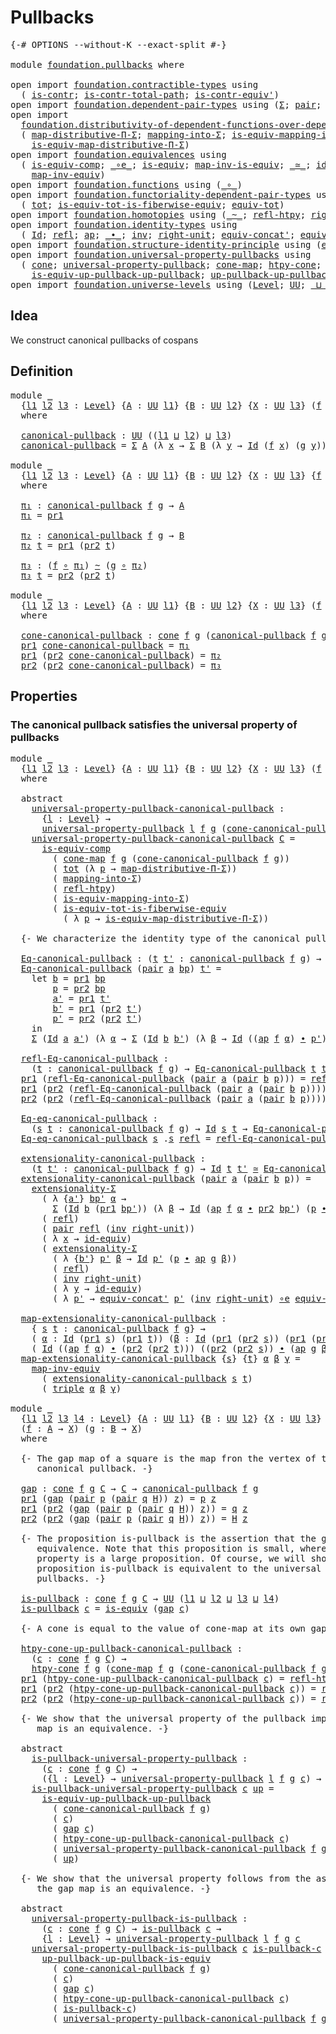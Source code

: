 # Pullbacks

<pre class="Agda"><a id="22" class="Symbol">{-#</a> <a id="26" class="Keyword">OPTIONS</a> <a id="34" class="Pragma">--without-K</a> <a id="46" class="Pragma">--exact-split</a> <a id="60" class="Symbol">#-}</a>

<a id="65" class="Keyword">module</a> <a id="72" href="foundation.pullbacks.html" class="Module">foundation.pullbacks</a> <a id="93" class="Keyword">where</a>

<a id="100" class="Keyword">open</a> <a id="105" class="Keyword">import</a> <a id="112" href="foundation.contractible-types.html" class="Module">foundation.contractible-types</a> <a id="142" class="Keyword">using</a>
  <a id="150" class="Symbol">(</a> <a id="152" href="foundation-core.contractible-types.html#925" class="Function">is-contr</a><a id="160" class="Symbol">;</a> <a id="162" href="foundation-core.contractible-types.html#1970" class="Function">is-contr-total-path</a><a id="181" class="Symbol">;</a> <a id="183" href="foundation-core.contractible-types.html#3739" class="Function">is-contr-equiv&#39;</a><a id="198" class="Symbol">)</a>
<a id="200" class="Keyword">open</a> <a id="205" class="Keyword">import</a> <a id="212" href="foundation.dependent-pair-types.html" class="Module">foundation.dependent-pair-types</a> <a id="244" class="Keyword">using</a> <a id="250" class="Symbol">(</a><a id="251" href="foundation-core.dependent-pair-types.html#502" class="Record">Σ</a><a id="252" class="Symbol">;</a> <a id="254" href="foundation-core.dependent-pair-types.html#575" class="InductiveConstructor">pair</a><a id="258" class="Symbol">;</a> <a id="260" href="foundation-core.dependent-pair-types.html#592" class="Field">pr1</a><a id="263" class="Symbol">;</a> <a id="265" href="foundation-core.dependent-pair-types.html#604" class="Field">pr2</a><a id="268" class="Symbol">;</a> <a id="270" href="foundation-core.dependent-pair-types.html#1021" class="Function">triple</a><a id="276" class="Symbol">)</a>
<a id="278" class="Keyword">open</a> <a id="283" class="Keyword">import</a>
  <a id="292" href="foundation.distributivity-of-dependent-functions-over-dependent-pairs.html" class="Module">foundation.distributivity-of-dependent-functions-over-dependent-pairs</a> <a id="362" class="Keyword">using</a>
  <a id="370" class="Symbol">(</a> <a id="372" href="foundation.distributivity-of-dependent-functions-over-dependent-pairs.html#2808" class="Function">map-distributive-Π-Σ</a><a id="392" class="Symbol">;</a> <a id="394" href="foundation.distributivity-of-dependent-functions-over-dependent-pairs.html#6417" class="Function">mapping-into-Σ</a><a id="408" class="Symbol">;</a> <a id="410" href="foundation.distributivity-of-dependent-functions-over-dependent-pairs.html#6621" class="Function">is-equiv-mapping-into-Σ</a><a id="433" class="Symbol">;</a>
    <a id="439" href="foundation.distributivity-of-dependent-functions-over-dependent-pairs.html#3957" class="Function">is-equiv-map-distributive-Π-Σ</a><a id="468" class="Symbol">)</a>
<a id="470" class="Keyword">open</a> <a id="475" class="Keyword">import</a> <a id="482" href="foundation.equivalences.html" class="Module">foundation.equivalences</a> <a id="506" class="Keyword">using</a>
  <a id="514" class="Symbol">(</a> <a id="516" href="foundation-core.equivalences.html#7183" class="Function">is-equiv-comp</a><a id="529" class="Symbol">;</a> <a id="531" href="foundation-core.equivalences.html#7843" class="Function Operator">_∘e_</a><a id="535" class="Symbol">;</a> <a id="537" href="foundation-core.equivalences.html#1542" class="Function">is-equiv</a><a id="545" class="Symbol">;</a> <a id="547" href="foundation-core.equivalences.html#4173" class="Function">map-inv-is-equiv</a><a id="563" class="Symbol">;</a> <a id="565" href="foundation-core.equivalences.html#1607" class="Function Operator">_≃_</a><a id="568" class="Symbol">;</a> <a id="570" href="foundation-core.equivalences.html#2480" class="Function">id-equiv</a><a id="578" class="Symbol">;</a>
    <a id="584" href="foundation-core.equivalences.html#5022" class="Function">map-inv-equiv</a><a id="597" class="Symbol">)</a>
<a id="599" class="Keyword">open</a> <a id="604" class="Keyword">import</a> <a id="611" href="foundation.functions.html" class="Module">foundation.functions</a> <a id="632" class="Keyword">using</a> <a id="638" class="Symbol">(</a><a id="639" href="foundation-core.functions.html#407" class="Function Operator">_∘_</a><a id="642" class="Symbol">)</a>
<a id="644" class="Keyword">open</a> <a id="649" class="Keyword">import</a> <a id="656" href="foundation.functoriality-dependent-pair-types.html" class="Module">foundation.functoriality-dependent-pair-types</a> <a id="702" class="Keyword">using</a>
  <a id="710" class="Symbol">(</a> <a id="712" href="foundation-core.functoriality-dependent-pair-types.html#1881" class="Function">tot</a><a id="715" class="Symbol">;</a> <a id="717" href="foundation-core.functoriality-dependent-pair-types.html#5869" class="Function">is-equiv-tot-is-fiberwise-equiv</a><a id="748" class="Symbol">;</a> <a id="750" href="foundation-core.functoriality-dependent-pair-types.html#6804" class="Function">equiv-tot</a><a id="759" class="Symbol">)</a>
<a id="761" class="Keyword">open</a> <a id="766" class="Keyword">import</a> <a id="773" href="foundation.homotopies.html" class="Module">foundation.homotopies</a> <a id="795" class="Keyword">using</a> <a id="801" class="Symbol">(</a><a id="802" href="foundation-core.homotopies.html#467" class="Function Operator">_~_</a><a id="805" class="Symbol">;</a> <a id="807" href="foundation-core.homotopies.html#632" class="Function">refl-htpy</a><a id="816" class="Symbol">;</a> <a id="818" href="foundation-core.homotopies.html#2475" class="Function">right-unit-htpy</a><a id="833" class="Symbol">)</a>
<a id="835" class="Keyword">open</a> <a id="840" class="Keyword">import</a> <a id="847" href="foundation.identity-types.html" class="Module">foundation.identity-types</a> <a id="873" class="Keyword">using</a>
  <a id="881" class="Symbol">(</a> <a id="883" href="foundation-core.identity-types.html#641" class="Datatype">Id</a><a id="885" class="Symbol">;</a> <a id="887" href="foundation-core.identity-types.html#694" class="InductiveConstructor">refl</a><a id="891" class="Symbol">;</a> <a id="893" href="foundation-core.identity-types.html#2853" class="Function">ap</a><a id="895" class="Symbol">;</a> <a id="897" href="foundation-core.identity-types.html#1239" class="Function Operator">_∙_</a><a id="900" class="Symbol">;</a> <a id="902" href="foundation-core.identity-types.html#1552" class="Function">inv</a><a id="905" class="Symbol">;</a> <a id="907" href="foundation-core.identity-types.html#1905" class="Function">right-unit</a><a id="917" class="Symbol">;</a> <a id="919" href="foundation.identity-types.html#2649" class="Function">equiv-concat&#39;</a><a id="932" class="Symbol">;</a> <a id="934" href="foundation.identity-types.html#1155" class="Function">equiv-inv</a><a id="943" class="Symbol">)</a>
<a id="945" class="Keyword">open</a> <a id="950" class="Keyword">import</a> <a id="957" href="foundation.structure-identity-principle.html" class="Module">foundation.structure-identity-principle</a> <a id="997" class="Keyword">using</a> <a id="1003" class="Symbol">(</a><a id="1004" href="foundation.structure-identity-principle.html#2980" class="Function">extensionality-Σ</a><a id="1020" class="Symbol">)</a>
<a id="1022" class="Keyword">open</a> <a id="1027" class="Keyword">import</a> <a id="1034" href="foundation.universal-property-pullbacks.html" class="Module">foundation.universal-property-pullbacks</a> <a id="1074" class="Keyword">using</a>
  <a id="1082" class="Symbol">(</a> <a id="1084" href="foundation.universal-property-pullbacks.html#2501" class="Function">cone</a><a id="1088" class="Symbol">;</a> <a id="1090" href="foundation.universal-property-pullbacks.html#3111" class="Function">universal-property-pullback</a><a id="1117" class="Symbol">;</a> <a id="1119" href="foundation.universal-property-pullbacks.html#2696" class="Function">cone-map</a><a id="1127" class="Symbol">;</a> <a id="1129" href="foundation.universal-property-pullbacks.html#4986" class="Function">htpy-cone</a><a id="1138" class="Symbol">;</a>
    <a id="1144" href="foundation.universal-property-pullbacks.html#8627" class="Function">is-equiv-up-pullback-up-pullback</a><a id="1176" class="Symbol">;</a> <a id="1178" href="foundation.universal-property-pullbacks.html#9109" class="Function">up-pullback-up-pullback-is-equiv</a><a id="1210" class="Symbol">)</a>
<a id="1212" class="Keyword">open</a> <a id="1217" class="Keyword">import</a> <a id="1224" href="foundation.universe-levels.html" class="Module">foundation.universe-levels</a> <a id="1251" class="Keyword">using</a> <a id="1257" class="Symbol">(</a><a id="1258" href="Agda.Primitive.html#597" class="Postulate">Level</a><a id="1263" class="Symbol">;</a> <a id="1265" href="foundation-core.universe-levels.html#222" class="Primitive">UU</a><a id="1267" class="Symbol">;</a> <a id="1269" href="Agda.Primitive.html#810" class="Primitive Operator">_⊔_</a><a id="1272" class="Symbol">)</a>
</pre>
## Idea

We construct canonical pullbacks of cospans

## Definition

<pre class="Agda"><a id="1356" class="Keyword">module</a> <a id="1363" href="foundation.pullbacks.html#1363" class="Module">_</a>
  <a id="1367" class="Symbol">{</a><a id="1368" href="foundation.pullbacks.html#1368" class="Bound">l1</a> <a id="1371" href="foundation.pullbacks.html#1371" class="Bound">l2</a> <a id="1374" href="foundation.pullbacks.html#1374" class="Bound">l3</a> <a id="1377" class="Symbol">:</a> <a id="1379" href="Agda.Primitive.html#597" class="Postulate">Level</a><a id="1384" class="Symbol">}</a> <a id="1386" class="Symbol">{</a><a id="1387" href="foundation.pullbacks.html#1387" class="Bound">A</a> <a id="1389" class="Symbol">:</a> <a id="1391" href="foundation-core.universe-levels.html#222" class="Primitive">UU</a> <a id="1394" href="foundation.pullbacks.html#1368" class="Bound">l1</a><a id="1396" class="Symbol">}</a> <a id="1398" class="Symbol">{</a><a id="1399" href="foundation.pullbacks.html#1399" class="Bound">B</a> <a id="1401" class="Symbol">:</a> <a id="1403" href="foundation-core.universe-levels.html#222" class="Primitive">UU</a> <a id="1406" href="foundation.pullbacks.html#1371" class="Bound">l2</a><a id="1408" class="Symbol">}</a> <a id="1410" class="Symbol">{</a><a id="1411" href="foundation.pullbacks.html#1411" class="Bound">X</a> <a id="1413" class="Symbol">:</a> <a id="1415" href="foundation-core.universe-levels.html#222" class="Primitive">UU</a> <a id="1418" href="foundation.pullbacks.html#1374" class="Bound">l3</a><a id="1420" class="Symbol">}</a> <a id="1422" class="Symbol">(</a><a id="1423" href="foundation.pullbacks.html#1423" class="Bound">f</a> <a id="1425" class="Symbol">:</a> <a id="1427" href="foundation.pullbacks.html#1387" class="Bound">A</a> <a id="1429" class="Symbol">→</a> <a id="1431" href="foundation.pullbacks.html#1411" class="Bound">X</a><a id="1432" class="Symbol">)</a> <a id="1434" class="Symbol">(</a><a id="1435" href="foundation.pullbacks.html#1435" class="Bound">g</a> <a id="1437" class="Symbol">:</a> <a id="1439" href="foundation.pullbacks.html#1399" class="Bound">B</a> <a id="1441" class="Symbol">→</a> <a id="1443" href="foundation.pullbacks.html#1411" class="Bound">X</a><a id="1444" class="Symbol">)</a>
  <a id="1448" class="Keyword">where</a>

  <a id="1457" href="foundation.pullbacks.html#1457" class="Function">canonical-pullback</a> <a id="1476" class="Symbol">:</a> <a id="1478" href="foundation-core.universe-levels.html#222" class="Primitive">UU</a> <a id="1481" class="Symbol">((</a><a id="1483" href="foundation.pullbacks.html#1368" class="Bound">l1</a> <a id="1486" href="Agda.Primitive.html#810" class="Primitive Operator">⊔</a> <a id="1488" href="foundation.pullbacks.html#1371" class="Bound">l2</a><a id="1490" class="Symbol">)</a> <a id="1492" href="Agda.Primitive.html#810" class="Primitive Operator">⊔</a> <a id="1494" href="foundation.pullbacks.html#1374" class="Bound">l3</a><a id="1496" class="Symbol">)</a>
  <a id="1500" href="foundation.pullbacks.html#1457" class="Function">canonical-pullback</a> <a id="1519" class="Symbol">=</a> <a id="1521" href="foundation-core.dependent-pair-types.html#502" class="Record">Σ</a> <a id="1523" href="foundation.pullbacks.html#1387" class="Bound">A</a> <a id="1525" class="Symbol">(λ</a> <a id="1528" href="foundation.pullbacks.html#1528" class="Bound">x</a> <a id="1530" class="Symbol">→</a> <a id="1532" href="foundation-core.dependent-pair-types.html#502" class="Record">Σ</a> <a id="1534" href="foundation.pullbacks.html#1399" class="Bound">B</a> <a id="1536" class="Symbol">(λ</a> <a id="1539" href="foundation.pullbacks.html#1539" class="Bound">y</a> <a id="1541" class="Symbol">→</a> <a id="1543" href="foundation-core.identity-types.html#641" class="Datatype">Id</a> <a id="1546" class="Symbol">(</a><a id="1547" href="foundation.pullbacks.html#1423" class="Bound">f</a> <a id="1549" href="foundation.pullbacks.html#1528" class="Bound">x</a><a id="1550" class="Symbol">)</a> <a id="1552" class="Symbol">(</a><a id="1553" href="foundation.pullbacks.html#1435" class="Bound">g</a> <a id="1555" href="foundation.pullbacks.html#1539" class="Bound">y</a><a id="1556" class="Symbol">)))</a>

<a id="1561" class="Keyword">module</a> <a id="1568" href="foundation.pullbacks.html#1568" class="Module">_</a>
  <a id="1572" class="Symbol">{</a><a id="1573" href="foundation.pullbacks.html#1573" class="Bound">l1</a> <a id="1576" href="foundation.pullbacks.html#1576" class="Bound">l2</a> <a id="1579" href="foundation.pullbacks.html#1579" class="Bound">l3</a> <a id="1582" class="Symbol">:</a> <a id="1584" href="Agda.Primitive.html#597" class="Postulate">Level</a><a id="1589" class="Symbol">}</a> <a id="1591" class="Symbol">{</a><a id="1592" href="foundation.pullbacks.html#1592" class="Bound">A</a> <a id="1594" class="Symbol">:</a> <a id="1596" href="foundation-core.universe-levels.html#222" class="Primitive">UU</a> <a id="1599" href="foundation.pullbacks.html#1573" class="Bound">l1</a><a id="1601" class="Symbol">}</a> <a id="1603" class="Symbol">{</a><a id="1604" href="foundation.pullbacks.html#1604" class="Bound">B</a> <a id="1606" class="Symbol">:</a> <a id="1608" href="foundation-core.universe-levels.html#222" class="Primitive">UU</a> <a id="1611" href="foundation.pullbacks.html#1576" class="Bound">l2</a><a id="1613" class="Symbol">}</a> <a id="1615" class="Symbol">{</a><a id="1616" href="foundation.pullbacks.html#1616" class="Bound">X</a> <a id="1618" class="Symbol">:</a> <a id="1620" href="foundation-core.universe-levels.html#222" class="Primitive">UU</a> <a id="1623" href="foundation.pullbacks.html#1579" class="Bound">l3</a><a id="1625" class="Symbol">}</a> <a id="1627" class="Symbol">{</a><a id="1628" href="foundation.pullbacks.html#1628" class="Bound">f</a> <a id="1630" class="Symbol">:</a> <a id="1632" href="foundation.pullbacks.html#1592" class="Bound">A</a> <a id="1634" class="Symbol">→</a> <a id="1636" href="foundation.pullbacks.html#1616" class="Bound">X</a><a id="1637" class="Symbol">}</a> <a id="1639" class="Symbol">{</a><a id="1640" href="foundation.pullbacks.html#1640" class="Bound">g</a> <a id="1642" class="Symbol">:</a> <a id="1644" href="foundation.pullbacks.html#1604" class="Bound">B</a> <a id="1646" class="Symbol">→</a> <a id="1648" href="foundation.pullbacks.html#1616" class="Bound">X</a><a id="1649" class="Symbol">}</a>
  <a id="1653" class="Keyword">where</a>
   
  <a id="1665" href="foundation.pullbacks.html#1665" class="Function">π₁</a> <a id="1668" class="Symbol">:</a> <a id="1670" href="foundation.pullbacks.html#1457" class="Function">canonical-pullback</a> <a id="1689" href="foundation.pullbacks.html#1628" class="Bound">f</a> <a id="1691" href="foundation.pullbacks.html#1640" class="Bound">g</a> <a id="1693" class="Symbol">→</a> <a id="1695" href="foundation.pullbacks.html#1592" class="Bound">A</a>
  <a id="1699" href="foundation.pullbacks.html#1665" class="Function">π₁</a> <a id="1702" class="Symbol">=</a> <a id="1704" href="foundation-core.dependent-pair-types.html#592" class="Field">pr1</a>

  <a id="1711" href="foundation.pullbacks.html#1711" class="Function">π₂</a> <a id="1714" class="Symbol">:</a> <a id="1716" href="foundation.pullbacks.html#1457" class="Function">canonical-pullback</a> <a id="1735" href="foundation.pullbacks.html#1628" class="Bound">f</a> <a id="1737" href="foundation.pullbacks.html#1640" class="Bound">g</a> <a id="1739" class="Symbol">→</a> <a id="1741" href="foundation.pullbacks.html#1604" class="Bound">B</a>
  <a id="1745" href="foundation.pullbacks.html#1711" class="Function">π₂</a> <a id="1748" href="foundation.pullbacks.html#1748" class="Bound">t</a> <a id="1750" class="Symbol">=</a> <a id="1752" href="foundation-core.dependent-pair-types.html#592" class="Field">pr1</a> <a id="1756" class="Symbol">(</a><a id="1757" href="foundation-core.dependent-pair-types.html#604" class="Field">pr2</a> <a id="1761" href="foundation.pullbacks.html#1748" class="Bound">t</a><a id="1762" class="Symbol">)</a>

  <a id="1767" href="foundation.pullbacks.html#1767" class="Function">π₃</a> <a id="1770" class="Symbol">:</a> <a id="1772" class="Symbol">(</a><a id="1773" href="foundation.pullbacks.html#1628" class="Bound">f</a> <a id="1775" href="foundation-core.functions.html#407" class="Function Operator">∘</a> <a id="1777" href="foundation.pullbacks.html#1665" class="Function">π₁</a><a id="1779" class="Symbol">)</a> <a id="1781" href="foundation-core.homotopies.html#467" class="Function Operator">~</a> <a id="1783" class="Symbol">(</a><a id="1784" href="foundation.pullbacks.html#1640" class="Bound">g</a> <a id="1786" href="foundation-core.functions.html#407" class="Function Operator">∘</a> <a id="1788" href="foundation.pullbacks.html#1711" class="Function">π₂</a><a id="1790" class="Symbol">)</a>
  <a id="1794" href="foundation.pullbacks.html#1767" class="Function">π₃</a> <a id="1797" href="foundation.pullbacks.html#1797" class="Bound">t</a> <a id="1799" class="Symbol">=</a> <a id="1801" href="foundation-core.dependent-pair-types.html#604" class="Field">pr2</a> <a id="1805" class="Symbol">(</a><a id="1806" href="foundation-core.dependent-pair-types.html#604" class="Field">pr2</a> <a id="1810" href="foundation.pullbacks.html#1797" class="Bound">t</a><a id="1811" class="Symbol">)</a>

<a id="1814" class="Keyword">module</a> <a id="1821" href="foundation.pullbacks.html#1821" class="Module">_</a>
  <a id="1825" class="Symbol">{</a><a id="1826" href="foundation.pullbacks.html#1826" class="Bound">l1</a> <a id="1829" href="foundation.pullbacks.html#1829" class="Bound">l2</a> <a id="1832" href="foundation.pullbacks.html#1832" class="Bound">l3</a> <a id="1835" class="Symbol">:</a> <a id="1837" href="Agda.Primitive.html#597" class="Postulate">Level</a><a id="1842" class="Symbol">}</a> <a id="1844" class="Symbol">{</a><a id="1845" href="foundation.pullbacks.html#1845" class="Bound">A</a> <a id="1847" class="Symbol">:</a> <a id="1849" href="foundation-core.universe-levels.html#222" class="Primitive">UU</a> <a id="1852" href="foundation.pullbacks.html#1826" class="Bound">l1</a><a id="1854" class="Symbol">}</a> <a id="1856" class="Symbol">{</a><a id="1857" href="foundation.pullbacks.html#1857" class="Bound">B</a> <a id="1859" class="Symbol">:</a> <a id="1861" href="foundation-core.universe-levels.html#222" class="Primitive">UU</a> <a id="1864" href="foundation.pullbacks.html#1829" class="Bound">l2</a><a id="1866" class="Symbol">}</a> <a id="1868" class="Symbol">{</a><a id="1869" href="foundation.pullbacks.html#1869" class="Bound">X</a> <a id="1871" class="Symbol">:</a> <a id="1873" href="foundation-core.universe-levels.html#222" class="Primitive">UU</a> <a id="1876" href="foundation.pullbacks.html#1832" class="Bound">l3</a><a id="1878" class="Symbol">}</a> <a id="1880" class="Symbol">(</a><a id="1881" href="foundation.pullbacks.html#1881" class="Bound">f</a> <a id="1883" class="Symbol">:</a> <a id="1885" href="foundation.pullbacks.html#1845" class="Bound">A</a> <a id="1887" class="Symbol">→</a> <a id="1889" href="foundation.pullbacks.html#1869" class="Bound">X</a><a id="1890" class="Symbol">)</a> <a id="1892" class="Symbol">(</a><a id="1893" href="foundation.pullbacks.html#1893" class="Bound">g</a> <a id="1895" class="Symbol">:</a> <a id="1897" href="foundation.pullbacks.html#1857" class="Bound">B</a> <a id="1899" class="Symbol">→</a> <a id="1901" href="foundation.pullbacks.html#1869" class="Bound">X</a><a id="1902" class="Symbol">)</a>
  <a id="1906" class="Keyword">where</a>
  
  <a id="1917" href="foundation.pullbacks.html#1917" class="Function">cone-canonical-pullback</a> <a id="1941" class="Symbol">:</a> <a id="1943" href="foundation.universal-property-pullbacks.html#2501" class="Function">cone</a> <a id="1948" href="foundation.pullbacks.html#1881" class="Bound">f</a> <a id="1950" href="foundation.pullbacks.html#1893" class="Bound">g</a> <a id="1952" class="Symbol">(</a><a id="1953" href="foundation.pullbacks.html#1457" class="Function">canonical-pullback</a> <a id="1972" href="foundation.pullbacks.html#1881" class="Bound">f</a> <a id="1974" href="foundation.pullbacks.html#1893" class="Bound">g</a><a id="1975" class="Symbol">)</a>
  <a id="1979" href="foundation-core.dependent-pair-types.html#592" class="Field">pr1</a> <a id="1983" href="foundation.pullbacks.html#1917" class="Function">cone-canonical-pullback</a> <a id="2007" class="Symbol">=</a> <a id="2009" href="foundation.pullbacks.html#1665" class="Function">π₁</a>
  <a id="2014" href="foundation-core.dependent-pair-types.html#592" class="Field">pr1</a> <a id="2018" class="Symbol">(</a><a id="2019" href="foundation-core.dependent-pair-types.html#604" class="Field">pr2</a> <a id="2023" href="foundation.pullbacks.html#1917" class="Function">cone-canonical-pullback</a><a id="2046" class="Symbol">)</a> <a id="2048" class="Symbol">=</a> <a id="2050" href="foundation.pullbacks.html#1711" class="Function">π₂</a>
  <a id="2055" href="foundation-core.dependent-pair-types.html#604" class="Field">pr2</a> <a id="2059" class="Symbol">(</a><a id="2060" href="foundation-core.dependent-pair-types.html#604" class="Field">pr2</a> <a id="2064" href="foundation.pullbacks.html#1917" class="Function">cone-canonical-pullback</a><a id="2087" class="Symbol">)</a> <a id="2089" class="Symbol">=</a> <a id="2091" href="foundation.pullbacks.html#1767" class="Function">π₃</a>
</pre>
## Properties

### The canonical pullback satisfies the universal property of pullbacks

<pre class="Agda"><a id="2196" class="Keyword">module</a> <a id="2203" href="foundation.pullbacks.html#2203" class="Module">_</a>
  <a id="2207" class="Symbol">{</a><a id="2208" href="foundation.pullbacks.html#2208" class="Bound">l1</a> <a id="2211" href="foundation.pullbacks.html#2211" class="Bound">l2</a> <a id="2214" href="foundation.pullbacks.html#2214" class="Bound">l3</a> <a id="2217" class="Symbol">:</a> <a id="2219" href="Agda.Primitive.html#597" class="Postulate">Level</a><a id="2224" class="Symbol">}</a> <a id="2226" class="Symbol">{</a><a id="2227" href="foundation.pullbacks.html#2227" class="Bound">A</a> <a id="2229" class="Symbol">:</a> <a id="2231" href="foundation-core.universe-levels.html#222" class="Primitive">UU</a> <a id="2234" href="foundation.pullbacks.html#2208" class="Bound">l1</a><a id="2236" class="Symbol">}</a> <a id="2238" class="Symbol">{</a><a id="2239" href="foundation.pullbacks.html#2239" class="Bound">B</a> <a id="2241" class="Symbol">:</a> <a id="2243" href="foundation-core.universe-levels.html#222" class="Primitive">UU</a> <a id="2246" href="foundation.pullbacks.html#2211" class="Bound">l2</a><a id="2248" class="Symbol">}</a> <a id="2250" class="Symbol">{</a><a id="2251" href="foundation.pullbacks.html#2251" class="Bound">X</a> <a id="2253" class="Symbol">:</a> <a id="2255" href="foundation-core.universe-levels.html#222" class="Primitive">UU</a> <a id="2258" href="foundation.pullbacks.html#2214" class="Bound">l3</a><a id="2260" class="Symbol">}</a> <a id="2262" class="Symbol">(</a><a id="2263" href="foundation.pullbacks.html#2263" class="Bound">f</a> <a id="2265" class="Symbol">:</a> <a id="2267" href="foundation.pullbacks.html#2227" class="Bound">A</a> <a id="2269" class="Symbol">→</a> <a id="2271" href="foundation.pullbacks.html#2251" class="Bound">X</a><a id="2272" class="Symbol">)</a> <a id="2274" class="Symbol">(</a><a id="2275" href="foundation.pullbacks.html#2275" class="Bound">g</a> <a id="2277" class="Symbol">:</a> <a id="2279" href="foundation.pullbacks.html#2239" class="Bound">B</a> <a id="2281" class="Symbol">→</a> <a id="2283" href="foundation.pullbacks.html#2251" class="Bound">X</a><a id="2284" class="Symbol">)</a>
  <a id="2288" class="Keyword">where</a>

  <a id="2297" class="Keyword">abstract</a>
    <a id="2310" href="foundation.pullbacks.html#2310" class="Function">universal-property-pullback-canonical-pullback</a> <a id="2357" class="Symbol">:</a> 
      <a id="2366" class="Symbol">{</a><a id="2367" href="foundation.pullbacks.html#2367" class="Bound">l</a> <a id="2369" class="Symbol">:</a> <a id="2371" href="Agda.Primitive.html#597" class="Postulate">Level</a><a id="2376" class="Symbol">}</a> <a id="2378" class="Symbol">→</a>
      <a id="2386" href="foundation.universal-property-pullbacks.html#3111" class="Function">universal-property-pullback</a> <a id="2414" href="foundation.pullbacks.html#2367" class="Bound">l</a> <a id="2416" href="foundation.pullbacks.html#2263" class="Bound">f</a> <a id="2418" href="foundation.pullbacks.html#2275" class="Bound">g</a> <a id="2420" class="Symbol">(</a><a id="2421" href="foundation.pullbacks.html#1917" class="Function">cone-canonical-pullback</a> <a id="2445" href="foundation.pullbacks.html#2263" class="Bound">f</a> <a id="2447" href="foundation.pullbacks.html#2275" class="Bound">g</a><a id="2448" class="Symbol">)</a>
    <a id="2454" href="foundation.pullbacks.html#2310" class="Function">universal-property-pullback-canonical-pullback</a> <a id="2501" href="foundation.pullbacks.html#2501" class="Bound">C</a> <a id="2503" class="Symbol">=</a>
      <a id="2511" href="foundation-core.equivalences.html#7183" class="Function">is-equiv-comp</a>
        <a id="2533" class="Symbol">(</a> <a id="2535" href="foundation.universal-property-pullbacks.html#2696" class="Function">cone-map</a> <a id="2544" href="foundation.pullbacks.html#2263" class="Bound">f</a> <a id="2546" href="foundation.pullbacks.html#2275" class="Bound">g</a> <a id="2548" class="Symbol">(</a><a id="2549" href="foundation.pullbacks.html#1917" class="Function">cone-canonical-pullback</a> <a id="2573" href="foundation.pullbacks.html#2263" class="Bound">f</a> <a id="2575" href="foundation.pullbacks.html#2275" class="Bound">g</a><a id="2576" class="Symbol">))</a>
        <a id="2587" class="Symbol">(</a> <a id="2589" href="foundation-core.functoriality-dependent-pair-types.html#1881" class="Function">tot</a> <a id="2593" class="Symbol">(λ</a> <a id="2596" href="foundation.pullbacks.html#2596" class="Bound">p</a> <a id="2598" class="Symbol">→</a> <a id="2600" href="foundation.distributivity-of-dependent-functions-over-dependent-pairs.html#2808" class="Function">map-distributive-Π-Σ</a><a id="2620" class="Symbol">))</a>
        <a id="2631" class="Symbol">(</a> <a id="2633" href="foundation.distributivity-of-dependent-functions-over-dependent-pairs.html#6417" class="Function">mapping-into-Σ</a><a id="2647" class="Symbol">)</a>
        <a id="2657" class="Symbol">(</a> <a id="2659" href="foundation-core.homotopies.html#632" class="Function">refl-htpy</a><a id="2668" class="Symbol">)</a>
        <a id="2678" class="Symbol">(</a> <a id="2680" href="foundation.distributivity-of-dependent-functions-over-dependent-pairs.html#6621" class="Function">is-equiv-mapping-into-Σ</a><a id="2703" class="Symbol">)</a>
        <a id="2713" class="Symbol">(</a> <a id="2715" href="foundation-core.functoriality-dependent-pair-types.html#5869" class="Function">is-equiv-tot-is-fiberwise-equiv</a>
          <a id="2757" class="Symbol">(</a> <a id="2759" class="Symbol">λ</a> <a id="2761" href="foundation.pullbacks.html#2761" class="Bound">p</a> <a id="2763" class="Symbol">→</a> <a id="2765" href="foundation.distributivity-of-dependent-functions-over-dependent-pairs.html#3957" class="Function">is-equiv-map-distributive-Π-Σ</a><a id="2794" class="Symbol">))</a>

  <a id="2800" class="Comment">{- We characterize the identity type of the canonical pullback. -}</a>
  
  <a id="2872" href="foundation.pullbacks.html#2872" class="Function">Eq-canonical-pullback</a> <a id="2894" class="Symbol">:</a> <a id="2896" class="Symbol">(</a><a id="2897" href="foundation.pullbacks.html#2897" class="Bound">t</a> <a id="2899" href="foundation.pullbacks.html#2899" class="Bound">t&#39;</a> <a id="2902" class="Symbol">:</a> <a id="2904" href="foundation.pullbacks.html#1457" class="Function">canonical-pullback</a> <a id="2923" href="foundation.pullbacks.html#2263" class="Bound">f</a> <a id="2925" href="foundation.pullbacks.html#2275" class="Bound">g</a><a id="2926" class="Symbol">)</a> <a id="2928" class="Symbol">→</a> <a id="2930" href="foundation-core.universe-levels.html#222" class="Primitive">UU</a> <a id="2933" class="Symbol">(</a><a id="2934" href="foundation.pullbacks.html#2208" class="Bound">l1</a> <a id="2937" href="Agda.Primitive.html#810" class="Primitive Operator">⊔</a> <a id="2939" class="Symbol">(</a><a id="2940" href="foundation.pullbacks.html#2211" class="Bound">l2</a> <a id="2943" href="Agda.Primitive.html#810" class="Primitive Operator">⊔</a> <a id="2945" href="foundation.pullbacks.html#2214" class="Bound">l3</a><a id="2947" class="Symbol">))</a>
  <a id="2952" href="foundation.pullbacks.html#2872" class="Function">Eq-canonical-pullback</a> <a id="2974" class="Symbol">(</a><a id="2975" href="foundation-core.dependent-pair-types.html#575" class="InductiveConstructor">pair</a> <a id="2980" href="foundation.pullbacks.html#2980" class="Bound">a</a> <a id="2982" href="foundation.pullbacks.html#2982" class="Bound">bp</a><a id="2984" class="Symbol">)</a> <a id="2986" href="foundation.pullbacks.html#2986" class="Bound">t&#39;</a> <a id="2989" class="Symbol">=</a>
    <a id="2995" class="Keyword">let</a> <a id="2999" href="foundation.pullbacks.html#2999" class="Bound">b</a> <a id="3001" class="Symbol">=</a> <a id="3003" href="foundation-core.dependent-pair-types.html#592" class="Field">pr1</a> <a id="3007" href="foundation.pullbacks.html#2982" class="Bound">bp</a>
        <a id="3018" href="foundation.pullbacks.html#3018" class="Bound">p</a> <a id="3020" class="Symbol">=</a> <a id="3022" href="foundation-core.dependent-pair-types.html#604" class="Field">pr2</a> <a id="3026" href="foundation.pullbacks.html#2982" class="Bound">bp</a>
        <a id="3037" href="foundation.pullbacks.html#3037" class="Bound">a&#39;</a> <a id="3040" class="Symbol">=</a> <a id="3042" href="foundation-core.dependent-pair-types.html#592" class="Field">pr1</a> <a id="3046" href="foundation.pullbacks.html#2986" class="Bound">t&#39;</a>
        <a id="3057" href="foundation.pullbacks.html#3057" class="Bound">b&#39;</a> <a id="3060" class="Symbol">=</a> <a id="3062" href="foundation-core.dependent-pair-types.html#592" class="Field">pr1</a> <a id="3066" class="Symbol">(</a><a id="3067" href="foundation-core.dependent-pair-types.html#604" class="Field">pr2</a> <a id="3071" href="foundation.pullbacks.html#2986" class="Bound">t&#39;</a><a id="3073" class="Symbol">)</a>
        <a id="3083" href="foundation.pullbacks.html#3083" class="Bound">p&#39;</a> <a id="3086" class="Symbol">=</a> <a id="3088" href="foundation-core.dependent-pair-types.html#604" class="Field">pr2</a> <a id="3092" class="Symbol">(</a><a id="3093" href="foundation-core.dependent-pair-types.html#604" class="Field">pr2</a> <a id="3097" href="foundation.pullbacks.html#2986" class="Bound">t&#39;</a><a id="3099" class="Symbol">)</a>
    <a id="3105" class="Keyword">in</a>
    <a id="3112" href="foundation-core.dependent-pair-types.html#502" class="Record">Σ</a> <a id="3114" class="Symbol">(</a><a id="3115" href="foundation-core.identity-types.html#641" class="Datatype">Id</a> <a id="3118" href="foundation.pullbacks.html#2980" class="Bound">a</a> <a id="3120" href="foundation.pullbacks.html#3037" class="Bound">a&#39;</a><a id="3122" class="Symbol">)</a> <a id="3124" class="Symbol">(λ</a> <a id="3127" href="foundation.pullbacks.html#3127" class="Bound">α</a> <a id="3129" class="Symbol">→</a> <a id="3131" href="foundation-core.dependent-pair-types.html#502" class="Record">Σ</a> <a id="3133" class="Symbol">(</a><a id="3134" href="foundation-core.identity-types.html#641" class="Datatype">Id</a> <a id="3137" href="foundation.pullbacks.html#2999" class="Bound">b</a> <a id="3139" href="foundation.pullbacks.html#3057" class="Bound">b&#39;</a><a id="3141" class="Symbol">)</a> <a id="3143" class="Symbol">(λ</a> <a id="3146" href="foundation.pullbacks.html#3146" class="Bound">β</a> <a id="3148" class="Symbol">→</a> <a id="3150" href="foundation-core.identity-types.html#641" class="Datatype">Id</a> <a id="3153" class="Symbol">((</a><a id="3155" href="foundation-core.identity-types.html#2853" class="Function">ap</a> <a id="3158" href="foundation.pullbacks.html#2263" class="Bound">f</a> <a id="3160" href="foundation.pullbacks.html#3127" class="Bound">α</a><a id="3161" class="Symbol">)</a> <a id="3163" href="foundation-core.identity-types.html#1239" class="Function Operator">∙</a> <a id="3165" href="foundation.pullbacks.html#3083" class="Bound">p&#39;</a><a id="3167" class="Symbol">)</a> <a id="3169" class="Symbol">(</a><a id="3170" href="foundation.pullbacks.html#3018" class="Bound">p</a> <a id="3172" href="foundation-core.identity-types.html#1239" class="Function Operator">∙</a> <a id="3174" class="Symbol">(</a><a id="3175" href="foundation-core.identity-types.html#2853" class="Function">ap</a> <a id="3178" href="foundation.pullbacks.html#2275" class="Bound">g</a> <a id="3180" href="foundation.pullbacks.html#3146" class="Bound">β</a><a id="3181" class="Symbol">))))</a>

  <a id="3189" href="foundation.pullbacks.html#3189" class="Function">refl-Eq-canonical-pullback</a> <a id="3216" class="Symbol">:</a>
    <a id="3222" class="Symbol">(</a><a id="3223" href="foundation.pullbacks.html#3223" class="Bound">t</a> <a id="3225" class="Symbol">:</a> <a id="3227" href="foundation.pullbacks.html#1457" class="Function">canonical-pullback</a> <a id="3246" href="foundation.pullbacks.html#2263" class="Bound">f</a> <a id="3248" href="foundation.pullbacks.html#2275" class="Bound">g</a><a id="3249" class="Symbol">)</a> <a id="3251" class="Symbol">→</a> <a id="3253" href="foundation.pullbacks.html#2872" class="Function">Eq-canonical-pullback</a> <a id="3275" href="foundation.pullbacks.html#3223" class="Bound">t</a> <a id="3277" href="foundation.pullbacks.html#3223" class="Bound">t</a>
  <a id="3281" href="foundation-core.dependent-pair-types.html#592" class="Field">pr1</a> <a id="3285" class="Symbol">(</a><a id="3286" href="foundation.pullbacks.html#3189" class="Function">refl-Eq-canonical-pullback</a> <a id="3313" class="Symbol">(</a><a id="3314" href="foundation-core.dependent-pair-types.html#575" class="InductiveConstructor">pair</a> <a id="3319" href="foundation.pullbacks.html#3319" class="Bound">a</a> <a id="3321" class="Symbol">(</a><a id="3322" href="foundation-core.dependent-pair-types.html#575" class="InductiveConstructor">pair</a> <a id="3327" href="foundation.pullbacks.html#3327" class="Bound">b</a> <a id="3329" href="foundation.pullbacks.html#3329" class="Bound">p</a><a id="3330" class="Symbol">)))</a> <a id="3334" class="Symbol">=</a> <a id="3336" href="foundation-core.identity-types.html#694" class="InductiveConstructor">refl</a>
  <a id="3343" href="foundation-core.dependent-pair-types.html#592" class="Field">pr1</a> <a id="3347" class="Symbol">(</a><a id="3348" href="foundation-core.dependent-pair-types.html#604" class="Field">pr2</a> <a id="3352" class="Symbol">(</a><a id="3353" href="foundation.pullbacks.html#3189" class="Function">refl-Eq-canonical-pullback</a> <a id="3380" class="Symbol">(</a><a id="3381" href="foundation-core.dependent-pair-types.html#575" class="InductiveConstructor">pair</a> <a id="3386" href="foundation.pullbacks.html#3386" class="Bound">a</a> <a id="3388" class="Symbol">(</a><a id="3389" href="foundation-core.dependent-pair-types.html#575" class="InductiveConstructor">pair</a> <a id="3394" href="foundation.pullbacks.html#3394" class="Bound">b</a> <a id="3396" href="foundation.pullbacks.html#3396" class="Bound">p</a><a id="3397" class="Symbol">))))</a> <a id="3402" class="Symbol">=</a> <a id="3404" href="foundation-core.identity-types.html#694" class="InductiveConstructor">refl</a>
  <a id="3411" href="foundation-core.dependent-pair-types.html#604" class="Field">pr2</a> <a id="3415" class="Symbol">(</a><a id="3416" href="foundation-core.dependent-pair-types.html#604" class="Field">pr2</a> <a id="3420" class="Symbol">(</a><a id="3421" href="foundation.pullbacks.html#3189" class="Function">refl-Eq-canonical-pullback</a> <a id="3448" class="Symbol">(</a><a id="3449" href="foundation-core.dependent-pair-types.html#575" class="InductiveConstructor">pair</a> <a id="3454" href="foundation.pullbacks.html#3454" class="Bound">a</a> <a id="3456" class="Symbol">(</a><a id="3457" href="foundation-core.dependent-pair-types.html#575" class="InductiveConstructor">pair</a> <a id="3462" href="foundation.pullbacks.html#3462" class="Bound">b</a> <a id="3464" href="foundation.pullbacks.html#3464" class="Bound">p</a><a id="3465" class="Symbol">))))</a> <a id="3470" class="Symbol">=</a> <a id="3472" href="foundation-core.identity-types.html#1552" class="Function">inv</a> <a id="3476" href="foundation-core.identity-types.html#1905" class="Function">right-unit</a>

  <a id="3490" href="foundation.pullbacks.html#3490" class="Function">Eq-eq-canonical-pullback</a> <a id="3515" class="Symbol">:</a>
    <a id="3521" class="Symbol">(</a><a id="3522" href="foundation.pullbacks.html#3522" class="Bound">s</a> <a id="3524" href="foundation.pullbacks.html#3524" class="Bound">t</a> <a id="3526" class="Symbol">:</a> <a id="3528" href="foundation.pullbacks.html#1457" class="Function">canonical-pullback</a> <a id="3547" href="foundation.pullbacks.html#2263" class="Bound">f</a> <a id="3549" href="foundation.pullbacks.html#2275" class="Bound">g</a><a id="3550" class="Symbol">)</a> <a id="3552" class="Symbol">→</a> <a id="3554" href="foundation-core.identity-types.html#641" class="Datatype">Id</a> <a id="3557" href="foundation.pullbacks.html#3522" class="Bound">s</a> <a id="3559" href="foundation.pullbacks.html#3524" class="Bound">t</a> <a id="3561" class="Symbol">→</a> <a id="3563" href="foundation.pullbacks.html#2872" class="Function">Eq-canonical-pullback</a> <a id="3585" href="foundation.pullbacks.html#3522" class="Bound">s</a> <a id="3587" href="foundation.pullbacks.html#3524" class="Bound">t</a>
  <a id="3591" href="foundation.pullbacks.html#3490" class="Function">Eq-eq-canonical-pullback</a> <a id="3616" href="foundation.pullbacks.html#3616" class="Bound">s</a> <a id="3618" class="DottedPattern Symbol">.</a><a id="3619" href="foundation.pullbacks.html#3616" class="DottedPattern Bound">s</a> <a id="3621" href="foundation-core.identity-types.html#694" class="InductiveConstructor">refl</a> <a id="3626" class="Symbol">=</a> <a id="3628" href="foundation.pullbacks.html#3189" class="Function">refl-Eq-canonical-pullback</a> <a id="3655" href="foundation.pullbacks.html#3616" class="Bound">s</a>

  <a id="3660" href="foundation.pullbacks.html#3660" class="Function">extensionality-canonical-pullback</a> <a id="3694" class="Symbol">:</a>
    <a id="3700" class="Symbol">(</a><a id="3701" href="foundation.pullbacks.html#3701" class="Bound">t</a> <a id="3703" href="foundation.pullbacks.html#3703" class="Bound">t&#39;</a> <a id="3706" class="Symbol">:</a> <a id="3708" href="foundation.pullbacks.html#1457" class="Function">canonical-pullback</a> <a id="3727" href="foundation.pullbacks.html#2263" class="Bound">f</a> <a id="3729" href="foundation.pullbacks.html#2275" class="Bound">g</a><a id="3730" class="Symbol">)</a> <a id="3732" class="Symbol">→</a> <a id="3734" href="foundation-core.identity-types.html#641" class="Datatype">Id</a> <a id="3737" href="foundation.pullbacks.html#3701" class="Bound">t</a> <a id="3739" href="foundation.pullbacks.html#3703" class="Bound">t&#39;</a> <a id="3742" href="foundation-core.equivalences.html#1607" class="Function Operator">≃</a> <a id="3744" href="foundation.pullbacks.html#2872" class="Function">Eq-canonical-pullback</a> <a id="3766" href="foundation.pullbacks.html#3701" class="Bound">t</a> <a id="3768" href="foundation.pullbacks.html#3703" class="Bound">t&#39;</a>
  <a id="3773" href="foundation.pullbacks.html#3660" class="Function">extensionality-canonical-pullback</a> <a id="3807" class="Symbol">(</a><a id="3808" href="foundation-core.dependent-pair-types.html#575" class="InductiveConstructor">pair</a> <a id="3813" href="foundation.pullbacks.html#3813" class="Bound">a</a> <a id="3815" class="Symbol">(</a><a id="3816" href="foundation-core.dependent-pair-types.html#575" class="InductiveConstructor">pair</a> <a id="3821" href="foundation.pullbacks.html#3821" class="Bound">b</a> <a id="3823" href="foundation.pullbacks.html#3823" class="Bound">p</a><a id="3824" class="Symbol">))</a> <a id="3827" class="Symbol">=</a>
    <a id="3833" href="foundation.structure-identity-principle.html#2980" class="Function">extensionality-Σ</a>
      <a id="3856" class="Symbol">(</a> <a id="3858" class="Symbol">λ</a> <a id="3860" class="Symbol">{</a><a id="3861" href="foundation.pullbacks.html#3861" class="Bound">a&#39;</a><a id="3863" class="Symbol">}</a> <a id="3865" href="foundation.pullbacks.html#3865" class="Bound">bp&#39;</a> <a id="3869" href="foundation.pullbacks.html#3869" class="Bound">α</a> <a id="3871" class="Symbol">→</a>
        <a id="3881" href="foundation-core.dependent-pair-types.html#502" class="Record">Σ</a> <a id="3883" class="Symbol">(</a><a id="3884" href="foundation-core.identity-types.html#641" class="Datatype">Id</a> <a id="3887" href="foundation.pullbacks.html#3821" class="Bound">b</a> <a id="3889" class="Symbol">(</a><a id="3890" href="foundation-core.dependent-pair-types.html#592" class="Field">pr1</a> <a id="3894" href="foundation.pullbacks.html#3865" class="Bound">bp&#39;</a><a id="3897" class="Symbol">))</a> <a id="3900" class="Symbol">(λ</a> <a id="3903" href="foundation.pullbacks.html#3903" class="Bound">β</a> <a id="3905" class="Symbol">→</a> <a id="3907" href="foundation-core.identity-types.html#641" class="Datatype">Id</a> <a id="3910" class="Symbol">(</a><a id="3911" href="foundation-core.identity-types.html#2853" class="Function">ap</a> <a id="3914" href="foundation.pullbacks.html#2263" class="Bound">f</a> <a id="3916" href="foundation.pullbacks.html#3869" class="Bound">α</a> <a id="3918" href="foundation-core.identity-types.html#1239" class="Function Operator">∙</a> <a id="3920" href="foundation-core.dependent-pair-types.html#604" class="Field">pr2</a> <a id="3924" href="foundation.pullbacks.html#3865" class="Bound">bp&#39;</a><a id="3927" class="Symbol">)</a> <a id="3929" class="Symbol">(</a><a id="3930" href="foundation.pullbacks.html#3823" class="Bound">p</a> <a id="3932" href="foundation-core.identity-types.html#1239" class="Function Operator">∙</a> <a id="3934" href="foundation-core.identity-types.html#2853" class="Function">ap</a> <a id="3937" href="foundation.pullbacks.html#2275" class="Bound">g</a> <a id="3939" href="foundation.pullbacks.html#3903" class="Bound">β</a><a id="3940" class="Symbol">)))</a>
      <a id="3950" class="Symbol">(</a> <a id="3952" href="foundation-core.identity-types.html#694" class="InductiveConstructor">refl</a><a id="3956" class="Symbol">)</a>
      <a id="3964" class="Symbol">(</a> <a id="3966" href="foundation-core.dependent-pair-types.html#575" class="InductiveConstructor">pair</a> <a id="3971" href="foundation-core.identity-types.html#694" class="InductiveConstructor">refl</a> <a id="3976" class="Symbol">(</a><a id="3977" href="foundation-core.identity-types.html#1552" class="Function">inv</a> <a id="3981" href="foundation-core.identity-types.html#1905" class="Function">right-unit</a><a id="3991" class="Symbol">))</a>
      <a id="4000" class="Symbol">(</a> <a id="4002" class="Symbol">λ</a> <a id="4004" href="foundation.pullbacks.html#4004" class="Bound">x</a> <a id="4006" class="Symbol">→</a> <a id="4008" href="foundation-core.equivalences.html#2480" class="Function">id-equiv</a><a id="4016" class="Symbol">)</a>
      <a id="4024" class="Symbol">(</a> <a id="4026" href="foundation.structure-identity-principle.html#2980" class="Function">extensionality-Σ</a>
        <a id="4051" class="Symbol">(</a> <a id="4053" class="Symbol">λ</a> <a id="4055" class="Symbol">{</a><a id="4056" href="foundation.pullbacks.html#4056" class="Bound">b&#39;</a><a id="4058" class="Symbol">}</a> <a id="4060" href="foundation.pullbacks.html#4060" class="Bound">p&#39;</a> <a id="4063" href="foundation.pullbacks.html#4063" class="Bound">β</a> <a id="4065" class="Symbol">→</a> <a id="4067" href="foundation-core.identity-types.html#641" class="Datatype">Id</a> <a id="4070" href="foundation.pullbacks.html#4060" class="Bound">p&#39;</a> <a id="4073" class="Symbol">(</a><a id="4074" href="foundation.pullbacks.html#3823" class="Bound">p</a> <a id="4076" href="foundation-core.identity-types.html#1239" class="Function Operator">∙</a> <a id="4078" href="foundation-core.identity-types.html#2853" class="Function">ap</a> <a id="4081" href="foundation.pullbacks.html#2275" class="Bound">g</a> <a id="4083" href="foundation.pullbacks.html#4063" class="Bound">β</a><a id="4084" class="Symbol">))</a>
        <a id="4095" class="Symbol">(</a> <a id="4097" href="foundation-core.identity-types.html#694" class="InductiveConstructor">refl</a><a id="4101" class="Symbol">)</a>
        <a id="4111" class="Symbol">(</a> <a id="4113" href="foundation-core.identity-types.html#1552" class="Function">inv</a> <a id="4117" href="foundation-core.identity-types.html#1905" class="Function">right-unit</a><a id="4127" class="Symbol">)</a>
        <a id="4137" class="Symbol">(</a> <a id="4139" class="Symbol">λ</a> <a id="4141" href="foundation.pullbacks.html#4141" class="Bound">y</a> <a id="4143" class="Symbol">→</a> <a id="4145" href="foundation-core.equivalences.html#2480" class="Function">id-equiv</a><a id="4153" class="Symbol">)</a>
        <a id="4163" class="Symbol">(</a> <a id="4165" class="Symbol">λ</a> <a id="4167" href="foundation.pullbacks.html#4167" class="Bound">p&#39;</a> <a id="4170" class="Symbol">→</a> <a id="4172" href="foundation.identity-types.html#2649" class="Function">equiv-concat&#39;</a> <a id="4186" href="foundation.pullbacks.html#4167" class="Bound">p&#39;</a> <a id="4189" class="Symbol">(</a><a id="4190" href="foundation-core.identity-types.html#1552" class="Function">inv</a> <a id="4194" href="foundation-core.identity-types.html#1905" class="Function">right-unit</a><a id="4204" class="Symbol">)</a> <a id="4206" href="foundation-core.equivalences.html#7843" class="Function Operator">∘e</a> <a id="4209" href="foundation.identity-types.html#1155" class="Function">equiv-inv</a> <a id="4219" href="foundation.pullbacks.html#3823" class="Bound">p</a> <a id="4221" href="foundation.pullbacks.html#4167" class="Bound">p&#39;</a><a id="4223" class="Symbol">))</a>

  <a id="4229" href="foundation.pullbacks.html#4229" class="Function">map-extensionality-canonical-pullback</a> <a id="4267" class="Symbol">:</a>
    <a id="4273" class="Symbol">{</a> <a id="4275" href="foundation.pullbacks.html#4275" class="Bound">s</a> <a id="4277" href="foundation.pullbacks.html#4277" class="Bound">t</a> <a id="4279" class="Symbol">:</a> <a id="4281" href="foundation.pullbacks.html#1457" class="Function">canonical-pullback</a> <a id="4300" href="foundation.pullbacks.html#2263" class="Bound">f</a> <a id="4302" href="foundation.pullbacks.html#2275" class="Bound">g</a><a id="4303" class="Symbol">}</a> <a id="4305" class="Symbol">→</a>
    <a id="4311" class="Symbol">(</a> <a id="4313" href="foundation.pullbacks.html#4313" class="Bound">α</a> <a id="4315" class="Symbol">:</a> <a id="4317" href="foundation-core.identity-types.html#641" class="Datatype">Id</a> <a id="4320" class="Symbol">(</a><a id="4321" href="foundation-core.dependent-pair-types.html#592" class="Field">pr1</a> <a id="4325" href="foundation.pullbacks.html#4275" class="Bound">s</a><a id="4326" class="Symbol">)</a> <a id="4328" class="Symbol">(</a><a id="4329" href="foundation-core.dependent-pair-types.html#592" class="Field">pr1</a> <a id="4333" href="foundation.pullbacks.html#4277" class="Bound">t</a><a id="4334" class="Symbol">))</a> <a id="4337" class="Symbol">(</a><a id="4338" href="foundation.pullbacks.html#4338" class="Bound">β</a> <a id="4340" class="Symbol">:</a> <a id="4342" href="foundation-core.identity-types.html#641" class="Datatype">Id</a> <a id="4345" class="Symbol">(</a><a id="4346" href="foundation-core.dependent-pair-types.html#592" class="Field">pr1</a> <a id="4350" class="Symbol">(</a><a id="4351" href="foundation-core.dependent-pair-types.html#604" class="Field">pr2</a> <a id="4355" href="foundation.pullbacks.html#4275" class="Bound">s</a><a id="4356" class="Symbol">))</a> <a id="4359" class="Symbol">(</a><a id="4360" href="foundation-core.dependent-pair-types.html#592" class="Field">pr1</a> <a id="4364" class="Symbol">(</a><a id="4365" href="foundation-core.dependent-pair-types.html#604" class="Field">pr2</a> <a id="4369" href="foundation.pullbacks.html#4277" class="Bound">t</a><a id="4370" class="Symbol">)))</a> <a id="4374" class="Symbol">→</a>
    <a id="4380" class="Symbol">(</a> <a id="4382" href="foundation-core.identity-types.html#641" class="Datatype">Id</a> <a id="4385" class="Symbol">((</a><a id="4387" href="foundation-core.identity-types.html#2853" class="Function">ap</a> <a id="4390" href="foundation.pullbacks.html#2263" class="Bound">f</a> <a id="4392" href="foundation.pullbacks.html#4313" class="Bound">α</a><a id="4393" class="Symbol">)</a> <a id="4395" href="foundation-core.identity-types.html#1239" class="Function Operator">∙</a> <a id="4397" class="Symbol">(</a><a id="4398" href="foundation-core.dependent-pair-types.html#604" class="Field">pr2</a> <a id="4402" class="Symbol">(</a><a id="4403" href="foundation-core.dependent-pair-types.html#604" class="Field">pr2</a> <a id="4407" href="foundation.pullbacks.html#4277" class="Bound">t</a><a id="4408" class="Symbol">)))</a> <a id="4412" class="Symbol">((</a><a id="4414" href="foundation-core.dependent-pair-types.html#604" class="Field">pr2</a> <a id="4418" class="Symbol">(</a><a id="4419" href="foundation-core.dependent-pair-types.html#604" class="Field">pr2</a> <a id="4423" href="foundation.pullbacks.html#4275" class="Bound">s</a><a id="4424" class="Symbol">))</a> <a id="4427" href="foundation-core.identity-types.html#1239" class="Function Operator">∙</a> <a id="4429" class="Symbol">(</a><a id="4430" href="foundation-core.identity-types.html#2853" class="Function">ap</a> <a id="4433" href="foundation.pullbacks.html#2275" class="Bound">g</a> <a id="4435" href="foundation.pullbacks.html#4338" class="Bound">β</a><a id="4436" class="Symbol">)))</a> <a id="4440" class="Symbol">→</a> <a id="4442" href="foundation-core.identity-types.html#641" class="Datatype">Id</a> <a id="4445" href="foundation.pullbacks.html#4275" class="Bound">s</a> <a id="4447" href="foundation.pullbacks.html#4277" class="Bound">t</a>
  <a id="4451" href="foundation.pullbacks.html#4229" class="Function">map-extensionality-canonical-pullback</a> <a id="4489" class="Symbol">{</a><a id="4490" href="foundation.pullbacks.html#4490" class="Bound">s</a><a id="4491" class="Symbol">}</a> <a id="4493" class="Symbol">{</a><a id="4494" href="foundation.pullbacks.html#4494" class="Bound">t</a><a id="4495" class="Symbol">}</a> <a id="4497" href="foundation.pullbacks.html#4497" class="Bound">α</a> <a id="4499" href="foundation.pullbacks.html#4499" class="Bound">β</a> <a id="4501" href="foundation.pullbacks.html#4501" class="Bound">γ</a> <a id="4503" class="Symbol">=</a>
    <a id="4509" href="foundation-core.equivalences.html#5022" class="Function">map-inv-equiv</a>
      <a id="4529" class="Symbol">(</a> <a id="4531" href="foundation.pullbacks.html#3660" class="Function">extensionality-canonical-pullback</a> <a id="4565" href="foundation.pullbacks.html#4490" class="Bound">s</a> <a id="4567" href="foundation.pullbacks.html#4494" class="Bound">t</a><a id="4568" class="Symbol">)</a>
      <a id="4576" class="Symbol">(</a> <a id="4578" href="foundation-core.dependent-pair-types.html#1021" class="Function">triple</a> <a id="4585" href="foundation.pullbacks.html#4497" class="Bound">α</a> <a id="4587" href="foundation.pullbacks.html#4499" class="Bound">β</a> <a id="4589" href="foundation.pullbacks.html#4501" class="Bound">γ</a><a id="4590" class="Symbol">)</a>

<a id="4593" class="Keyword">module</a> <a id="4600" href="foundation.pullbacks.html#4600" class="Module">_</a>
  <a id="4604" class="Symbol">{</a><a id="4605" href="foundation.pullbacks.html#4605" class="Bound">l1</a> <a id="4608" href="foundation.pullbacks.html#4608" class="Bound">l2</a> <a id="4611" href="foundation.pullbacks.html#4611" class="Bound">l3</a> <a id="4614" href="foundation.pullbacks.html#4614" class="Bound">l4</a> <a id="4617" class="Symbol">:</a> <a id="4619" href="Agda.Primitive.html#597" class="Postulate">Level</a><a id="4624" class="Symbol">}</a> <a id="4626" class="Symbol">{</a><a id="4627" href="foundation.pullbacks.html#4627" class="Bound">A</a> <a id="4629" class="Symbol">:</a> <a id="4631" href="foundation-core.universe-levels.html#222" class="Primitive">UU</a> <a id="4634" href="foundation.pullbacks.html#4605" class="Bound">l1</a><a id="4636" class="Symbol">}</a> <a id="4638" class="Symbol">{</a><a id="4639" href="foundation.pullbacks.html#4639" class="Bound">B</a> <a id="4641" class="Symbol">:</a> <a id="4643" href="foundation-core.universe-levels.html#222" class="Primitive">UU</a> <a id="4646" href="foundation.pullbacks.html#4608" class="Bound">l2</a><a id="4648" class="Symbol">}</a> <a id="4650" class="Symbol">{</a><a id="4651" href="foundation.pullbacks.html#4651" class="Bound">X</a> <a id="4653" class="Symbol">:</a> <a id="4655" href="foundation-core.universe-levels.html#222" class="Primitive">UU</a> <a id="4658" href="foundation.pullbacks.html#4611" class="Bound">l3</a><a id="4660" class="Symbol">}</a> <a id="4662" class="Symbol">{</a><a id="4663" href="foundation.pullbacks.html#4663" class="Bound">C</a> <a id="4665" class="Symbol">:</a> <a id="4667" href="foundation-core.universe-levels.html#222" class="Primitive">UU</a> <a id="4670" href="foundation.pullbacks.html#4614" class="Bound">l4</a><a id="4672" class="Symbol">}</a>
  <a id="4676" class="Symbol">(</a><a id="4677" href="foundation.pullbacks.html#4677" class="Bound">f</a> <a id="4679" class="Symbol">:</a> <a id="4681" href="foundation.pullbacks.html#4627" class="Bound">A</a> <a id="4683" class="Symbol">→</a> <a id="4685" href="foundation.pullbacks.html#4651" class="Bound">X</a><a id="4686" class="Symbol">)</a> <a id="4688" class="Symbol">(</a><a id="4689" href="foundation.pullbacks.html#4689" class="Bound">g</a> <a id="4691" class="Symbol">:</a> <a id="4693" href="foundation.pullbacks.html#4639" class="Bound">B</a> <a id="4695" class="Symbol">→</a> <a id="4697" href="foundation.pullbacks.html#4651" class="Bound">X</a><a id="4698" class="Symbol">)</a> 
  <a id="4703" class="Keyword">where</a>

  <a id="4712" class="Comment">{- The gap map of a square is the map fron the vertex of the cone into the
     canonical pullback. -}</a>

  <a id="4818" href="foundation.pullbacks.html#4818" class="Function">gap</a> <a id="4822" class="Symbol">:</a> <a id="4824" href="foundation.universal-property-pullbacks.html#2501" class="Function">cone</a> <a id="4829" href="foundation.pullbacks.html#4677" class="Bound">f</a> <a id="4831" href="foundation.pullbacks.html#4689" class="Bound">g</a> <a id="4833" href="foundation.pullbacks.html#4663" class="Bound">C</a> <a id="4835" class="Symbol">→</a> <a id="4837" href="foundation.pullbacks.html#4663" class="Bound">C</a> <a id="4839" class="Symbol">→</a> <a id="4841" href="foundation.pullbacks.html#1457" class="Function">canonical-pullback</a> <a id="4860" href="foundation.pullbacks.html#4677" class="Bound">f</a> <a id="4862" href="foundation.pullbacks.html#4689" class="Bound">g</a>
  <a id="4866" href="foundation-core.dependent-pair-types.html#592" class="Field">pr1</a> <a id="4870" class="Symbol">(</a><a id="4871" href="foundation.pullbacks.html#4818" class="Function">gap</a> <a id="4875" class="Symbol">(</a><a id="4876" href="foundation-core.dependent-pair-types.html#575" class="InductiveConstructor">pair</a> <a id="4881" href="foundation.pullbacks.html#4881" class="Bound">p</a> <a id="4883" class="Symbol">(</a><a id="4884" href="foundation-core.dependent-pair-types.html#575" class="InductiveConstructor">pair</a> <a id="4889" href="foundation.pullbacks.html#4889" class="Bound">q</a> <a id="4891" href="foundation.pullbacks.html#4891" class="Bound">H</a><a id="4892" class="Symbol">))</a> <a id="4895" href="foundation.pullbacks.html#4895" class="Bound">z</a><a id="4896" class="Symbol">)</a> <a id="4898" class="Symbol">=</a> <a id="4900" href="foundation.pullbacks.html#4881" class="Bound">p</a> <a id="4902" href="foundation.pullbacks.html#4895" class="Bound">z</a>
  <a id="4906" href="foundation-core.dependent-pair-types.html#592" class="Field">pr1</a> <a id="4910" class="Symbol">(</a><a id="4911" href="foundation-core.dependent-pair-types.html#604" class="Field">pr2</a> <a id="4915" class="Symbol">(</a><a id="4916" href="foundation.pullbacks.html#4818" class="Function">gap</a> <a id="4920" class="Symbol">(</a><a id="4921" href="foundation-core.dependent-pair-types.html#575" class="InductiveConstructor">pair</a> <a id="4926" href="foundation.pullbacks.html#4926" class="Bound">p</a> <a id="4928" class="Symbol">(</a><a id="4929" href="foundation-core.dependent-pair-types.html#575" class="InductiveConstructor">pair</a> <a id="4934" href="foundation.pullbacks.html#4934" class="Bound">q</a> <a id="4936" href="foundation.pullbacks.html#4936" class="Bound">H</a><a id="4937" class="Symbol">))</a> <a id="4940" href="foundation.pullbacks.html#4940" class="Bound">z</a><a id="4941" class="Symbol">))</a> <a id="4944" class="Symbol">=</a> <a id="4946" href="foundation.pullbacks.html#4934" class="Bound">q</a> <a id="4948" href="foundation.pullbacks.html#4940" class="Bound">z</a>
  <a id="4952" href="foundation-core.dependent-pair-types.html#604" class="Field">pr2</a> <a id="4956" class="Symbol">(</a><a id="4957" href="foundation-core.dependent-pair-types.html#604" class="Field">pr2</a> <a id="4961" class="Symbol">(</a><a id="4962" href="foundation.pullbacks.html#4818" class="Function">gap</a> <a id="4966" class="Symbol">(</a><a id="4967" href="foundation-core.dependent-pair-types.html#575" class="InductiveConstructor">pair</a> <a id="4972" href="foundation.pullbacks.html#4972" class="Bound">p</a> <a id="4974" class="Symbol">(</a><a id="4975" href="foundation-core.dependent-pair-types.html#575" class="InductiveConstructor">pair</a> <a id="4980" href="foundation.pullbacks.html#4980" class="Bound">q</a> <a id="4982" href="foundation.pullbacks.html#4982" class="Bound">H</a><a id="4983" class="Symbol">))</a> <a id="4986" href="foundation.pullbacks.html#4986" class="Bound">z</a><a id="4987" class="Symbol">))</a> <a id="4990" class="Symbol">=</a> <a id="4992" href="foundation.pullbacks.html#4982" class="Bound">H</a> <a id="4994" href="foundation.pullbacks.html#4986" class="Bound">z</a>

  <a id="4999" class="Comment">{- The proposition is-pullback is the assertion that the gap map is an 
     equivalence. Note that this proposition is small, whereas the universal 
     property is a large proposition. Of course, we will show below that the
     proposition is-pullback is equivalent to the universal property of
     pullbacks. -}</a>

  <a id="5320" href="foundation.pullbacks.html#5320" class="Function">is-pullback</a> <a id="5332" class="Symbol">:</a> <a id="5334" href="foundation.universal-property-pullbacks.html#2501" class="Function">cone</a> <a id="5339" href="foundation.pullbacks.html#4677" class="Bound">f</a> <a id="5341" href="foundation.pullbacks.html#4689" class="Bound">g</a> <a id="5343" href="foundation.pullbacks.html#4663" class="Bound">C</a> <a id="5345" class="Symbol">→</a> <a id="5347" href="foundation-core.universe-levels.html#222" class="Primitive">UU</a> <a id="5350" class="Symbol">(</a><a id="5351" href="foundation.pullbacks.html#4605" class="Bound">l1</a> <a id="5354" href="Agda.Primitive.html#810" class="Primitive Operator">⊔</a> <a id="5356" href="foundation.pullbacks.html#4608" class="Bound">l2</a> <a id="5359" href="Agda.Primitive.html#810" class="Primitive Operator">⊔</a> <a id="5361" href="foundation.pullbacks.html#4611" class="Bound">l3</a> <a id="5364" href="Agda.Primitive.html#810" class="Primitive Operator">⊔</a> <a id="5366" href="foundation.pullbacks.html#4614" class="Bound">l4</a><a id="5368" class="Symbol">)</a>
  <a id="5372" href="foundation.pullbacks.html#5320" class="Function">is-pullback</a> <a id="5384" href="foundation.pullbacks.html#5384" class="Bound">c</a> <a id="5386" class="Symbol">=</a> <a id="5388" href="foundation-core.equivalences.html#1542" class="Function">is-equiv</a> <a id="5397" class="Symbol">(</a><a id="5398" href="foundation.pullbacks.html#4818" class="Function">gap</a> <a id="5402" href="foundation.pullbacks.html#5384" class="Bound">c</a><a id="5403" class="Symbol">)</a>

  <a id="5408" class="Comment">{- A cone is equal to the value of cone-map at its own gap map. -}</a>

  <a id="5478" href="foundation.pullbacks.html#5478" class="Function">htpy-cone-up-pullback-canonical-pullback</a> <a id="5519" class="Symbol">:</a>
    <a id="5525" class="Symbol">(</a><a id="5526" href="foundation.pullbacks.html#5526" class="Bound">c</a> <a id="5528" class="Symbol">:</a> <a id="5530" href="foundation.universal-property-pullbacks.html#2501" class="Function">cone</a> <a id="5535" href="foundation.pullbacks.html#4677" class="Bound">f</a> <a id="5537" href="foundation.pullbacks.html#4689" class="Bound">g</a> <a id="5539" href="foundation.pullbacks.html#4663" class="Bound">C</a><a id="5540" class="Symbol">)</a> <a id="5542" class="Symbol">→</a>
    <a id="5548" href="foundation.universal-property-pullbacks.html#4986" class="Function">htpy-cone</a> <a id="5558" href="foundation.pullbacks.html#4677" class="Bound">f</a> <a id="5560" href="foundation.pullbacks.html#4689" class="Bound">g</a> <a id="5562" class="Symbol">(</a><a id="5563" href="foundation.universal-property-pullbacks.html#2696" class="Function">cone-map</a> <a id="5572" href="foundation.pullbacks.html#4677" class="Bound">f</a> <a id="5574" href="foundation.pullbacks.html#4689" class="Bound">g</a> <a id="5576" class="Symbol">(</a><a id="5577" href="foundation.pullbacks.html#1917" class="Function">cone-canonical-pullback</a> <a id="5601" href="foundation.pullbacks.html#4677" class="Bound">f</a> <a id="5603" href="foundation.pullbacks.html#4689" class="Bound">g</a><a id="5604" class="Symbol">)</a> <a id="5606" class="Symbol">(</a><a id="5607" href="foundation.pullbacks.html#4818" class="Function">gap</a> <a id="5611" href="foundation.pullbacks.html#5526" class="Bound">c</a><a id="5612" class="Symbol">))</a> <a id="5615" href="foundation.pullbacks.html#5526" class="Bound">c</a>
  <a id="5619" href="foundation-core.dependent-pair-types.html#592" class="Field">pr1</a> <a id="5623" class="Symbol">(</a><a id="5624" href="foundation.pullbacks.html#5478" class="Function">htpy-cone-up-pullback-canonical-pullback</a> <a id="5665" href="foundation.pullbacks.html#5665" class="Bound">c</a><a id="5666" class="Symbol">)</a> <a id="5668" class="Symbol">=</a> <a id="5670" href="foundation-core.homotopies.html#632" class="Function">refl-htpy</a>
  <a id="5682" href="foundation-core.dependent-pair-types.html#592" class="Field">pr1</a> <a id="5686" class="Symbol">(</a><a id="5687" href="foundation-core.dependent-pair-types.html#604" class="Field">pr2</a> <a id="5691" class="Symbol">(</a><a id="5692" href="foundation.pullbacks.html#5478" class="Function">htpy-cone-up-pullback-canonical-pullback</a> <a id="5733" href="foundation.pullbacks.html#5733" class="Bound">c</a><a id="5734" class="Symbol">))</a> <a id="5737" class="Symbol">=</a> <a id="5739" href="foundation-core.homotopies.html#632" class="Function">refl-htpy</a>
  <a id="5751" href="foundation-core.dependent-pair-types.html#604" class="Field">pr2</a> <a id="5755" class="Symbol">(</a><a id="5756" href="foundation-core.dependent-pair-types.html#604" class="Field">pr2</a> <a id="5760" class="Symbol">(</a><a id="5761" href="foundation.pullbacks.html#5478" class="Function">htpy-cone-up-pullback-canonical-pullback</a> <a id="5802" href="foundation.pullbacks.html#5802" class="Bound">c</a><a id="5803" class="Symbol">))</a> <a id="5806" class="Symbol">=</a> <a id="5808" href="foundation-core.homotopies.html#2475" class="Function">right-unit-htpy</a>

  <a id="5827" class="Comment">{- We show that the universal property of the pullback implies that the gap
     map is an equivalence. -}</a>

  <a id="5937" class="Keyword">abstract</a>
    <a id="5950" href="foundation.pullbacks.html#5950" class="Function">is-pullback-universal-property-pullback</a> <a id="5990" class="Symbol">:</a>
      <a id="5998" class="Symbol">(</a><a id="5999" href="foundation.pullbacks.html#5999" class="Bound">c</a> <a id="6001" class="Symbol">:</a> <a id="6003" href="foundation.universal-property-pullbacks.html#2501" class="Function">cone</a> <a id="6008" href="foundation.pullbacks.html#4677" class="Bound">f</a> <a id="6010" href="foundation.pullbacks.html#4689" class="Bound">g</a> <a id="6012" href="foundation.pullbacks.html#4663" class="Bound">C</a><a id="6013" class="Symbol">)</a> <a id="6015" class="Symbol">→</a>
      <a id="6023" class="Symbol">({</a><a id="6025" href="foundation.pullbacks.html#6025" class="Bound">l</a> <a id="6027" class="Symbol">:</a> <a id="6029" href="Agda.Primitive.html#597" class="Postulate">Level</a><a id="6034" class="Symbol">}</a> <a id="6036" class="Symbol">→</a> <a id="6038" href="foundation.universal-property-pullbacks.html#3111" class="Function">universal-property-pullback</a> <a id="6066" href="foundation.pullbacks.html#6025" class="Bound">l</a> <a id="6068" href="foundation.pullbacks.html#4677" class="Bound">f</a> <a id="6070" href="foundation.pullbacks.html#4689" class="Bound">g</a> <a id="6072" href="foundation.pullbacks.html#5999" class="Bound">c</a><a id="6073" class="Symbol">)</a> <a id="6075" class="Symbol">→</a> <a id="6077" href="foundation.pullbacks.html#5320" class="Function">is-pullback</a> <a id="6089" href="foundation.pullbacks.html#5999" class="Bound">c</a>
    <a id="6095" href="foundation.pullbacks.html#5950" class="Function">is-pullback-universal-property-pullback</a> <a id="6135" href="foundation.pullbacks.html#6135" class="Bound">c</a> <a id="6137" href="foundation.pullbacks.html#6137" class="Bound">up</a> <a id="6140" class="Symbol">=</a>
      <a id="6148" href="foundation.universal-property-pullbacks.html#8627" class="Function">is-equiv-up-pullback-up-pullback</a>
        <a id="6189" class="Symbol">(</a> <a id="6191" href="foundation.pullbacks.html#1917" class="Function">cone-canonical-pullback</a> <a id="6215" href="foundation.pullbacks.html#4677" class="Bound">f</a> <a id="6217" href="foundation.pullbacks.html#4689" class="Bound">g</a><a id="6218" class="Symbol">)</a>
        <a id="6228" class="Symbol">(</a> <a id="6230" href="foundation.pullbacks.html#6135" class="Bound">c</a><a id="6231" class="Symbol">)</a>
        <a id="6241" class="Symbol">(</a> <a id="6243" href="foundation.pullbacks.html#4818" class="Function">gap</a> <a id="6247" href="foundation.pullbacks.html#6135" class="Bound">c</a><a id="6248" class="Symbol">)</a>
        <a id="6258" class="Symbol">(</a> <a id="6260" href="foundation.pullbacks.html#5478" class="Function">htpy-cone-up-pullback-canonical-pullback</a> <a id="6301" href="foundation.pullbacks.html#6135" class="Bound">c</a><a id="6302" class="Symbol">)</a>
        <a id="6312" class="Symbol">(</a> <a id="6314" href="foundation.pullbacks.html#2310" class="Function">universal-property-pullback-canonical-pullback</a> <a id="6361" href="foundation.pullbacks.html#4677" class="Bound">f</a> <a id="6363" href="foundation.pullbacks.html#4689" class="Bound">g</a><a id="6364" class="Symbol">)</a>
        <a id="6374" class="Symbol">(</a> <a id="6376" href="foundation.pullbacks.html#6137" class="Bound">up</a><a id="6378" class="Symbol">)</a>

  <a id="6383" class="Comment">{- We show that the universal property follows from the assumption that the
     the gap map is an equivalence. -}</a>

  <a id="6501" class="Keyword">abstract</a>
    <a id="6514" href="foundation.pullbacks.html#6514" class="Function">universal-property-pullback-is-pullback</a> <a id="6554" class="Symbol">:</a>
      <a id="6562" class="Symbol">(</a><a id="6563" href="foundation.pullbacks.html#6563" class="Bound">c</a> <a id="6565" class="Symbol">:</a> <a id="6567" href="foundation.universal-property-pullbacks.html#2501" class="Function">cone</a> <a id="6572" href="foundation.pullbacks.html#4677" class="Bound">f</a> <a id="6574" href="foundation.pullbacks.html#4689" class="Bound">g</a> <a id="6576" href="foundation.pullbacks.html#4663" class="Bound">C</a><a id="6577" class="Symbol">)</a> <a id="6579" class="Symbol">→</a> <a id="6581" href="foundation.pullbacks.html#5320" class="Function">is-pullback</a> <a id="6593" href="foundation.pullbacks.html#6563" class="Bound">c</a> <a id="6595" class="Symbol">→</a>
      <a id="6603" class="Symbol">{</a><a id="6604" href="foundation.pullbacks.html#6604" class="Bound">l</a> <a id="6606" class="Symbol">:</a> <a id="6608" href="Agda.Primitive.html#597" class="Postulate">Level</a><a id="6613" class="Symbol">}</a> <a id="6615" class="Symbol">→</a> <a id="6617" href="foundation.universal-property-pullbacks.html#3111" class="Function">universal-property-pullback</a> <a id="6645" href="foundation.pullbacks.html#6604" class="Bound">l</a> <a id="6647" href="foundation.pullbacks.html#4677" class="Bound">f</a> <a id="6649" href="foundation.pullbacks.html#4689" class="Bound">g</a> <a id="6651" href="foundation.pullbacks.html#6563" class="Bound">c</a>
    <a id="6657" href="foundation.pullbacks.html#6514" class="Function">universal-property-pullback-is-pullback</a> <a id="6697" href="foundation.pullbacks.html#6697" class="Bound">c</a> <a id="6699" href="foundation.pullbacks.html#6699" class="Bound">is-pullback-c</a> <a id="6713" class="Symbol">=</a>
      <a id="6721" href="foundation.universal-property-pullbacks.html#9109" class="Function">up-pullback-up-pullback-is-equiv</a>
        <a id="6762" class="Symbol">(</a> <a id="6764" href="foundation.pullbacks.html#1917" class="Function">cone-canonical-pullback</a> <a id="6788" href="foundation.pullbacks.html#4677" class="Bound">f</a> <a id="6790" href="foundation.pullbacks.html#4689" class="Bound">g</a><a id="6791" class="Symbol">)</a>
        <a id="6801" class="Symbol">(</a> <a id="6803" href="foundation.pullbacks.html#6697" class="Bound">c</a><a id="6804" class="Symbol">)</a>
        <a id="6814" class="Symbol">(</a> <a id="6816" href="foundation.pullbacks.html#4818" class="Function">gap</a> <a id="6820" href="foundation.pullbacks.html#6697" class="Bound">c</a><a id="6821" class="Symbol">)</a>
        <a id="6831" class="Symbol">(</a> <a id="6833" href="foundation.pullbacks.html#5478" class="Function">htpy-cone-up-pullback-canonical-pullback</a> <a id="6874" href="foundation.pullbacks.html#6697" class="Bound">c</a><a id="6875" class="Symbol">)</a>
        <a id="6885" class="Symbol">(</a> <a id="6887" href="foundation.pullbacks.html#6699" class="Bound">is-pullback-c</a><a id="6900" class="Symbol">)</a>
        <a id="6910" class="Symbol">(</a> <a id="6912" href="foundation.pullbacks.html#2310" class="Function">universal-property-pullback-canonical-pullback</a> <a id="6959" href="foundation.pullbacks.html#4677" class="Bound">f</a> <a id="6961" href="foundation.pullbacks.html#4689" class="Bound">g</a><a id="6962" class="Symbol">)</a>
</pre>